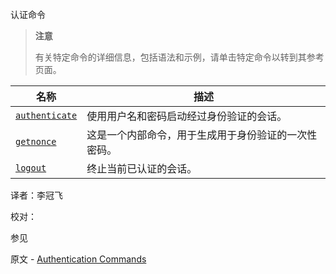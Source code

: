 [ ]()认证命令

[]()

> **注意**
>
> 有关特定命令的详细信息，包括语法和示例，请单击特定命令以转到其参考页面。

| 名称               | 描述                                                 |
| ------------------ | ---------------------------------------------------- |
| [`authenticate`]() | 使用用户名和密码启动经过身份验证的会话。             |
| [`getnonce`]()     | 这是一个内部命令，用于生成用于身份验证的一次性密码。 |
| [`logout`]()       | 终止当前已认证的会话。                               |



译者：李冠飞

校对：

 参见

原文 - [Authentication Commands]( https://docs.mongodb.com/manual/reference/command/nav-authentication/ )

